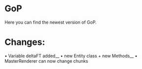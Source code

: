 # GoP
Here you can find the newest version of GoP.

# Changes:
• Variable deltaFT added__
• new Entity class + new Methods__
• MasterRenderer can now change chunks
